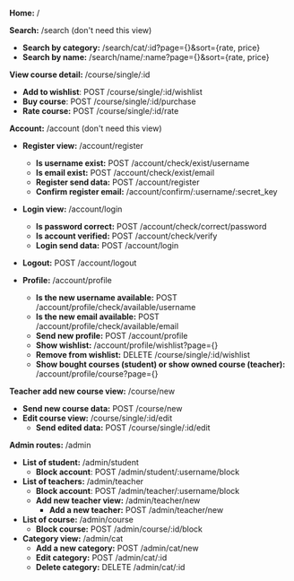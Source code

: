 **Home:** /

**Search:** /search (don't need this view)
* **Search by category:** /search/cat/:id?page={}&sort={rate, price}
* **Search by name:** /search/name/:name?page={}&sort={rate, price}

**View course detail:** /course/single/:id
* **Add to wishlist**: POST /course/single/:id/wishlist
* **Buy course**: POST /course/single/:id/purchase
* **Rate course:** POST /course/single/:id/rate

**Account:** /account (don't need this view)
* **Register view:** /account/register
  * **Is username exist:** POST /account/check/exist/username
  * **Is email exist:** POST /account/check/exist/email
  * **Register send data:** POST /account/register
  * **Confirm register email:** /account/confirm/:username/:secret_key
* **Login view:** /account/login
  * **Is password correct:** POST /account/check/correct/password
  * **Is account verified:** POST /account/check/verify
  * **Login send data:** POST /account/login
* **Logout:** POST /account/logout 

* **Profile:** /account/profile
  * **Is the new username available:** POST /account/profile/check/available/username
  * **Is the new email available:** POST /account/profile/check/available/email
  * **Send new profile:** POST /account/profile
  * **Show wishlist:** /account/profile/wishlist?page={}
  * **Remove from wishlist:** DELETE /course/single/:id/wishlist
  * **Show bought courses (student) or show owned course (teacher):** /account/profile/course?page={}

**Teacher add new course view:** /course/new
* **Send new course data:** POST /course/new
* **Edit course view:** /course/single/:id/edit
  * **Send edited data:** POST /course/single/:id/edit

**Admin routes:** /admin
* **List of student:** /admin/student
  * **Block account**: POST /admin/student/:username/block
* **List of teachers:** /admin/teacher
  * **Block account**: POST /admin/teacher/:username/block
  * **Add new teacher view:** /admin/teacher/new
    * **Add a new teacher:** POST /admin/teacher/new
* **List of course:** /admin/course
  * **Block course:** POST /admin/course/:id/block
* **Category view:** /admin/cat
  * **Add a new category:** POST /admin/cat/new
  * **Edit category:** POST /admin/cat/:id
  * **Delete category:** DELETE /admin/cat/:id